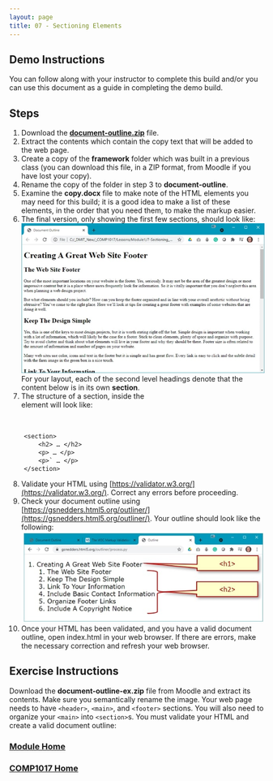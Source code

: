 ```yaml
---
layout: page
title: 07 - Sectioning Elements
---
```


## Demo Instructions
You can follow along with your instructor to complete this build and/or you can use this document as a guide in completing the demo build.

## Steps
1.	Download the [**document-outline.zip**](files/document-outline.zip) file.
2.	Extract the contents which contain the copy text that will be added to the web page.
3.	Create a copy of the **framework** folder which was built in a previous class (you can download this file, in a ZIP format, from Moodle if you have lost your copy).
4.	Rename the copy of the folder in step 3 to **document-outline**.
5.	Examine the **copy.docx** file to make note of the HTML elements you may need for this build; it is a good idea to make a list of these elements, in the order that you need them, to make the markup easier.
6.	The final version, only showing the first few sections, should look like:<br>
![sectioning_final.jpg](files/sectioning_final.jpg)<br>
For your layout, each of the second level headings denote that the content below is in its own **section**.
7.	The structure of a section, inside the <main> element will look like:
<br>

```html:
    <section>
        <h2> … </h2>
        <p> … </p>
        <p>` … </p>
    </section>
```

8.	Validate your HTML using [https://validator.w3.org/](https://validator.w3.org/). Correct any errors before proceeding.
9.	Check your document outline using [https://gsnedders.html5.org/outliner/](https://gsnedders.html5.org/outliner/). Your outline should look like the following:<br>
![document_outline.jpg](files/document_outline.jpg)
10.	Once your HTML has been validated, and you have a valid document outline, open index.html in your web browser. If there are errors, make the necessary correction and refresh your web browser.

## Exercise Instructions
Download the **document-outline-ex.zip** file from Moodle and extract its contents. Make sure you semantically rename the image. Your web page needs to have `<header>`, `<main>`, and `<footer>` sections. You will also need to organize your `<main>` into `<section>`s. You must validate your HTML and create a valid document outline:

### [Module Home](../module1.md)

### [COMP1017 Home](../../)